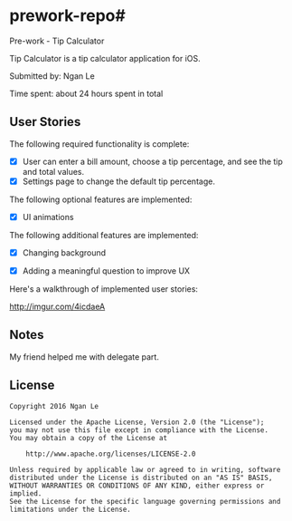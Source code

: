 # prework-repo# 
Pre-work - Tip Calculator

Tip Calculator is a tip calculator application for iOS.

Submitted by: Ngan Le 

Time spent: about 24 hours spent in total

## User Stories

The following required functionality is complete:

* [x] User can enter a bill amount, choose a tip percentage, and see the tip and total values.
* [x] Settings page to change the default tip percentage.

The following optional features are implemented:
* [x] UI animations

The following additional features are implemented:

- [x] Changing background
- [x] Adding a meaningful question to improve UX 


Here's a walkthrough of implemented user stories:

http://imgur.com/4icdaeA


## Notes

My friend helped me with delegate part. 

## License

    Copyright 2016 Ngan Le

    Licensed under the Apache License, Version 2.0 (the "License");
    you may not use this file except in compliance with the License.
    You may obtain a copy of the License at

        http://www.apache.org/licenses/LICENSE-2.0

    Unless required by applicable law or agreed to in writing, software
    distributed under the License is distributed on an "AS IS" BASIS,
    WITHOUT WARRANTIES OR CONDITIONS OF ANY KIND, either express or implied.
    See the License for the specific language governing permissions and
    limitations under the License.
